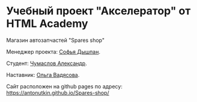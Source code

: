 # Учебный проект "Акселератор" от HTML Academy

Магазин автозапчастей "Spares shop"

Менеджер проекта: [Софья  Дышпан](https://https://htmlrocket.slack.com/team/UQZEJ2ZTJ).

Студент: [Чумаслов Александр](https://up.htmlacademy.ru/adaptive/18/user/963163).

Наставник: [Ольга Вадясова](https://https://htmlrocket.slack.com/team/UU60MG338).

Сайт расположен на github pages по адресу:
https://antonutkin.github.io/Spares-shop/
